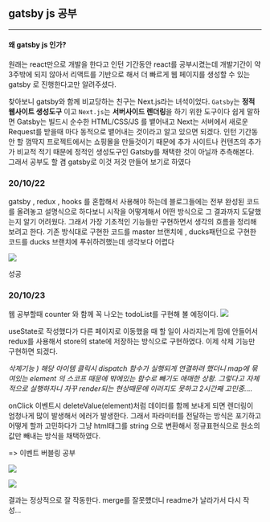 ## gatsby js  공부
-----------

#### 왜 gatsby js 인가?
원래는 react만으로 개발을 한다고 인턴 기간동안 react를 공부시켰는데 개발기간이 약 3주밖에 되지 않아서 리액트를 기반으로 해서 더 빠르게 웹 페이지를 생성할 수 있는 gatsby 로 진행한다고만 알려주셨다. 

찾아보니 gatsby와 함께 비교당하는 친구는 Next.js라는 녀석이었다. `Gatsby`는 **정적 웹사이트  생성도구** 이고  `Next.js`는 **서버사이드 렌더링**을 하기 위한 도구이다 쉽게 말하면 Gatsby는 빌드시 순수한 HTML/CSS/JS 를 뱉어내고 Next는 서버에서 새로운 Request를 받을때 마다 동적으로 뱉어내는 것이라고 알고 있으면 되겠다. 
인턴 기간동안 할 껌딱지 프로젝트에서는 쇼핑몰을 만들것이기 때문에 추가 사이트나 컨텐츠의 추가가 비교적 적기 때문에 정적인 생성도구인 Gatsby를 채택한 것이 아닐까 추측해본다. 그래서 공부도 할 겸 gatsby로 이것 저것 만들어 보기로 하였다

### 20/10/22



gatsby , redux , hooks 를 혼합해서 사용해야 하는데 블로그들에는 전부 완성된 코드를 올려놓고 설명식으로 하다보니 시작을 어떻게해서 어떤 방식으로 그 결과까지 도달했는지 알기 어려웠다. 그래서 가장 기초적인 기능들만 구현하면서 생각의 흐름을 정리해 보려고 한다. 
기존 방식대로 구현한 코드를 master 브랜치에 , ducks패턴으로 구현한 코드를 ducks 브랜치에 푸쉬하려했는데 생각보다 어렵다


![](https://images.velog.io/images/cheal3/post/de6a0a3d-b8f2-4ae9-a1bc-259277ed6225/image.png)


성공





### 20/10/23
웹 공부할때 counter 와 함께 꼭 나오는 todoList를 구현해 볼 예정이다.
![](https://images.velog.io/images/cheal3/post/a2fecc7e-1455-469f-ac46-43fdb379d65c/image.png)

 useState로 작성했다가  다른 페이지로 이동했을 때 할 일이 사라지는게 맘에 안들어서 redux를 사용해서 store의 state에 저장하는 방식으로 구현하였다.
 이제 삭제 기능만 구현하면 되겠다.
 
 *삭제기능 ) 해당 아이템 클릭시 dispatch 함수가 실행되게 연결하려 했더니 map에 묶여있는 element 의 스코프 때문에 밖에있는 함수로 빼기도 애매한 상황. 그렇다고 자체적으로 실행하자니 자꾸 render되는 현상때문에 이러지도 못하고 2시간째 고민중....* 
 
 onClick 이벤트시 deleteValue(element)처럼 데이터를 함께 보내게 되면 렌더링이 엄청나게 많이 발생해서 에러가 발생한다. 그래서 파라미터를 전달하는 방식은 포기하고 어떻게 할까 고민하다가 그냥 html태그를 string 으로 변환해서 정규표현식으로 원소의 값만 빼내는 방식을 채택하였다.
 
 => 이벤트 버블링 공부 
 
 
 
![](https://images.velog.io/images/cheal3/post/e4896ec1-aefe-467e-99f5-d0beeb378dcc/image.png)




![](https://images.velog.io/images/cheal3/post/ec0e7eef-48b2-4f7d-9226-3156dc2201e9/image.png)


결과는 정상적으로 잘 작동한다.  merge를 잘못헀더니 readme가 날라가서 다시 작성...
